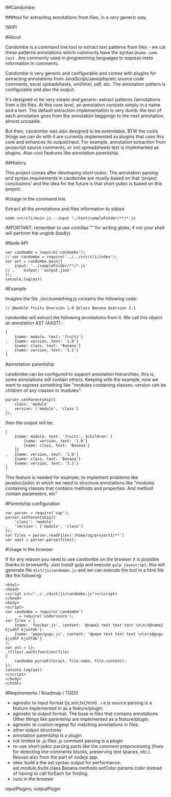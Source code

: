
##Candombe: 

###tool for extracting annotations from files, in a very generic way.


(WIP)

#About

Candombe is a command line tool to extract text patterns from files - we cal these patterns annotations which commonly have the syntax ```@name some text``` . Are commonly used in programming languages to express meta information in comments. 

Candombe is very generic and configurable and comes with plugins for extracting annotations from JavaScript/Java/php/etc source code comments, excel spreadsheets, xml/html, pdf, etc. The annotation pattern is configurable and also the output. 

It's designed ot be *very simple and generic*: extract patterns /annotations from a list files. At this core level, an annotation consists simply in a name and a text. The default extraction implementation is very dumb: the text of each annotation goes from the annotation begginign to the next annotation, almost unusable. 

But then, candombe was also designed to be extendable, BTW the cools things we can do with it are currently implemented as plugins that uses this core and enhances its output/input. For example, annotation extraction from javascript source comments, or xml spreadsheets text is implemented as plugins. Also cool fieatures like annotation parentship.

##History

This project comes after developing short-jsdoc. The annotation parsing and syntax requirements in candombe are mostly based on that 'project conclusions' and the idea for the future is that short-jsdoc is based on this project.


#Usage in the command line

Extract all the annotations and files information to stdout

    node src/cli/main.js --input "./test/sampleFolder/**/*.js

IMPORTANT: remember to use comillas "" for writing globs, if not your shell will perform the unglob (badly)

#Node API

    var candombe = require('candombe');
    // var candombe = require('../../src/cli/index');
    var ast = candombe.main({
        input: '../sampleFolder/**/*.js'
    // ,    output: 'output.json'
    }); 
    console.log(ast) 

#Example

Imagine the file ./src/something.js contains the following code:

    // @module fruits @version 1.0 @class Banana @version 3.1

candombe will extract the following annotations from it. We call this object an annotation AST (AAST) : 

    [
        {name: module, text: 'fruits'}
    ,   {name: version, text: '1.0'}
        {name: class, text: 'Banana'}
    ,   {name: version, text: '3.1'}
    ]

#annotation parentship

candombe can be configured to support annotation hierarchies, this is, some annotations will contain others. Keeping with the example, now we want to express something like "modules containing classes; version can be children of any classes or modules":

    parser.setParentship({
        class: 'module'
    ,   version: ['module', 'class'] 
    }); 

then the output will be:

    [
        {name: module, text: 'fruits', $children: [
            {name: version, text: '1.0'}
        ,   {name: class, text: 'Banana'}
        ]}
    ,   {name: version, text: '1.0'}
        {name: class, text: 'Banana'}
    ,   {name: version, text: '3.1'}
    ]

This feature is needed for example, to implement problems like javadoc/jsdoc in which we need to structure annotations like "modules containing classes that contains methods and properties. And method contain parameters, etc"

#Parentship configuration

    var parser = require('sap');
    parser.setParentship({
        'class': 'module'
    ,   'version': ['module', 'class'] 
    }); 
    var files = parser.readFiles('/home/sg/project1/**')
    var aast = parser.parse(files);

#Usage in the browser

If for any reason you need to use candombe on the browser it is possible thanks to browserify. Just install gulp and execute ```gulp javascript```, this will generate file ```dist/js/candombe.js``` and we can execute the tool in a html file like the following: 

    <html>
    <head>
    <script src="../../dist/js/candombe.js"></script>
    </head>
    <body>
    <script>
    var candombe = require('candombe')
    ,   _ = require('underscore'); 
    var files = [
        {name: 'foo/bar.js', content: '@name1 text text text \n\n\t@name2 kjsdhf kjshfdk'}
    ,   {name: 'pepe/gugu.js', content: '@pepe text text text \n\n\t@gugu kjsdhf kjshfdk'}
    ]; 
    var ast = {}; 
    _(files).each(function(file)
    {
        candombe.parseFile(ast, file.name, file.content); 
    }); 
    console.log(ast)
    </script>
    </body>
    </html>




#Requirements / Roadmap / TODO

 * agnostic to input format (js,xml,txt,html) . i.e js source parsing is a feature implemented in as a feature/plugin.
 * agnostic to output format. The base is files that contains annotations. Other things like parentship are implemented as a feature/plugin.
 * agnostic to custom regexp for matching annotations in files.
 * other output structures
 * annotation parentship is a plugin
 * not limited to .js files. js comment parsing is a plugin
 * re-use short-jsdoc  parsing parts like the comment preprocessing (fixes for detecting line comments blocks, preserving text spaces, etc.). Resuse also from the part of nodejs app.
 * idea: build a the ast syntax output for performance: ast.$module.fruits.$class.Banana.$methods.setColor.$params.color instead of having to call forEach for finding.
 * runs in the browser

inputPlugins, outputPlugin
